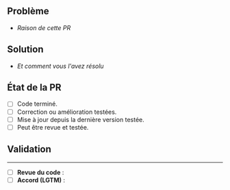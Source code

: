 ## Problème
- *Raison de cette PR*

## Solution
- *Et comment vous l'avez résolu*

## État de la PR
- [ ] Code terminé.
- [ ] Correction ou amélioration testées.
- [ ] Mise à jour depuis la dernière version testée.
- [ ] Peut être revue et testée.

## Validation
---
- [ ] **Revue du code** : 
- [ ] **Accord (LGTM)** :  